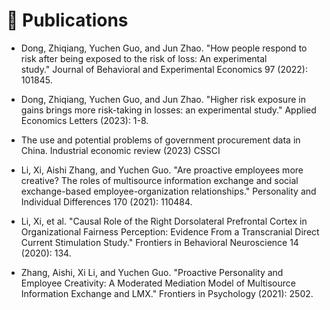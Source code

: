 # 📝 Publications

- Dong, Zhiqiang, Yuchen Guo, and Jun Zhao. "How people respond to risk after being exposed to the risk of loss: An experimental study." Journal of Behavioral and Experimental Economics 97 (2022): 101845.  

- Dong, Zhiqiang, Yuchen Guo, and Jun Zhao. "Higher risk exposure in gains brings more risk-taking in losses: an experimental study." Applied Economics Letters (2023): 1-8.
- The use and potential problems of government procurement data in China. Industrial economic review (2023)  CSSCI
- Li, Xi, Aishi Zhang, and Yuchen Guo. "Are proactive employees more creative? The roles of multisource information exchange and social exchange-based employee-organization relationships." Personality and Individual Differences 170 (2021): 110484. 
- Li, Xi, et al. "Causal Role of the Right Dorsolateral Prefrontal Cortex in Organizational Fairness Perception: Evidence From a Transcranial Direct Current Stimulation Study." Frontiers in Behavioral Neuroscience 14 (2020): 134. 
- Zhang, Aishi, Xi Li, and Yuchen Guo. "Proactive Personality and Employee Creativity: A Moderated Mediation Model of Multisource Information Exchange and LMX." Frontiers in Psychology (2021): 2502. 
